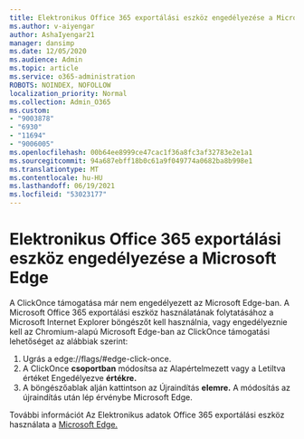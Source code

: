 ```yaml
---
title: Elektronikus Office 365 exportálási eszköz engedélyezése a Microsoft Edge
ms.author: v-aiyengar
author: AshaIyengar21
manager: dansimp
ms.date: 12/05/2020
ms.audience: Admin
ms.topic: article
ms.service: o365-administration
ROBOTS: NOINDEX, NOFOLLOW
localization_priority: Normal
ms.collection: Admin_O365
ms.custom:
- "9003878"
- "6930"
- "11694"
- "9006005"
ms.openlocfilehash: 00b64ee8999ce47cac1f36a8fc3af32783e2e1a1
ms.sourcegitcommit: 94a687ebff18b0c61a9f049774a0682ba8b998e1
ms.translationtype: MT
ms.contentlocale: hu-HU
ms.lasthandoff: 06/19/2021
ms.locfileid: "53023177"
---
```

# <a name="enable-office-365-ediscovery-export-tool-in-microsoft-edge"></a>Elektronikus Office 365 exportálási eszköz engedélyezése a Microsoft Edge

A ClickOnce támogatása már nem engedélyezett az Microsoft Edge-ban. A Microsoft Office 365 exportálási eszköz használatának folytatásához a Microsoft Internet Explorer böngészőt kell használnia, vagy engedélyeznie kell az Chromium-alapú Microsoft Edge-ban az ClickOnce támogatási lehetőséget az alábbiak szerint:

1. Ugrás a edge://flags/#edge-click-once.
1. A ClickOnce **csoportban** módosítsa az Alapértelmezett  vagy  a Letiltva értéket Engedélyezve **értékre.**
1. A böngészőablak alján kattintson az Újraindítás **elemre.** A módosítás az újraindítás után lép érvénybe Microsoft Edge.

További információt Az Elektronikus adatok Office 365 exportálási eszköz használata a [Microsoft Edge.](https://go.microsoft.com/fwlink/?linkid=2111611)
